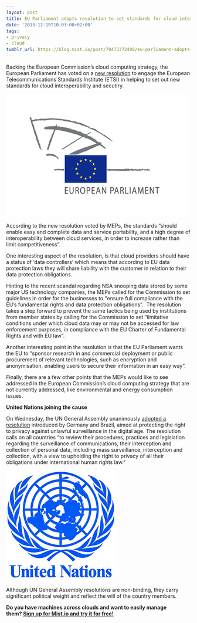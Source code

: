 ```yaml
---
layout: post
title: EU Parliament adopts resolution to set standards for cloud interoperability
date: '2013-12-19T10:03:00+02:00'
tags:
- privacy
- cloud
tumblr_url: https://blog.mist.io/post/70473372408/eu-parliament-adopts-resolution-to-set-standards
---
```

Backing the European Commission’s cloud computing strategy, the European Parliament has voted on a [new resolution](http://www.europarl.europa.eu/sides/getDoc.do?type=TA&reference=P7-TA-2013-0535&format=XML&language=EN)&nbsp;to engage the European Telecommunications Standards Institute (ETSI) in helping to set out new standards for cloud interoperability and secutiry.

![image](/assets/tumblr-images/tumblr_inline_my1nocAfzE1rgqrs8.jpg)

According to the new resolution voted by MEPs, the standards “should enable easy and complete data and service portability, and a high degree of interoperability between cloud services, in order to increase rather than limit competitiveness”.

One interesting aspect of the resolution, is that cloud providers should have a status of ‘data controllers’ which means that according to EU data protection laws they will share liability with the customer in relation to their data protection obligations.

Hinting to the recent scandal regarding NSA snooping data stored by some major US technology companies, the MEPs called for the Commission to set guidelines in order for the businesses to "ensure full compliance with the EU’s fundamental rights and data protection obligations”. &nbsp;The resolution takes a step forward to prevent the same tactics being used by institutions from member states by calling for the Commission to set “limitative conditions under which cloud data may or may not be accessed for law enforcement purposes, in compliance with the EU Charter of Fundamental Rights and with EU law”.

Another interesting point in the resolution is that the EU Parliament wants the EU to “sponsor research in and commercial deployment or public procurement of relevant technologies, such as encryption and anonymisation, enabling users to secure their information in an easy way”.

Finally, there are a few other points that the MEPs would like to see addressed in the European Commission’s cloud computing strategy that are not currently addressed, like environmental and energy consumption issues.

**United Nations joining the cause**

On Wednesday, the UN General Assembly unanimously [adopted a resolution](http://www.sfgate.com/business/technology/article/UN-votes-to-protect-privacy-in-digital-age-5076261.php) introduced by Germany and Brazil, aimed at protecting the right to privacy against unlawful surveillance in the digital age. The resolution calls on all countries “to review their procedures, practices and legislation regarding the surveillance of communications, their interception and collection of personal data, including mass surveillance, interception and collection, with a view to upholding the right to privacy of all their obligations under international human rights law.”

![image](/assets/tumblr-images/tumblr_inline_my1noq0k1C1rgqrs8.jpg)

Although UN General Assembly resolutions are non-binding, they carry significant political weight and reflect the will of the country members.

**Do you have machines across clouds and want to easily manage them?&nbsp;[Sign up for Mist.io and try it for free!](https://mist.io)**

